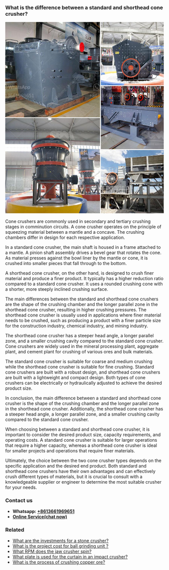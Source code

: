 <h3>What is the difference between a standard and shorthead cone crusher?</h3><img src='1701743435.jpg' alt=''><p>Cone crushers are commonly used in secondary and tertiary crushing stages in comminution circuits. A cone crusher operates on the principle of squeezing material between a mantle and a concave. The crushing chambers differ in design for each respective application.</p><p>In a standard cone crusher, the main shaft is housed in a frame attached to a mantle. A pinion shaft assembly drives a bevel gear that rotates the cone. As material presses against the bowl liner by the mantle or cone, it is crushed into smaller pieces that fall through to the bottom.</p><p>A shorthead cone crusher, on the other hand, is designed to crush finer material and produce a finer product. It typically has a higher reduction ratio compared to a standard cone crusher. It uses a rounded crushing cone with a shorter, more steeply inclined crushing surface.</p><p>The main differences between the standard and shorthead cone crushers are the shape of the crushing chamber and the longer parallel zone in the shorthead cone crusher, resulting in higher crushing pressures. The shorthead cone crusher is usually used in applications where finer material needs to be crushed, such as producing a product with a finer particle size for the construction industry, chemical industry, and mining industry.</p><p>The shorthead cone crusher has a steeper head angle, a longer parallel zone, and a smaller crushing cavity compared to the standard cone crusher. Cone crushers are widely used in the mineral processing plant, aggregate plant, and cement plant for crushing of various ores and bulk materials.</p><p>The standard cone crusher is suitable for coarse and medium crushing while the shorthead cone crusher is suitable for fine crushing. Standard cone crushers are built with a robust design, and shorthead cone crushers are built with a lightweight and compact design. Both types of cone crushers can be electrically or hydraulically adjusted to achieve the desired product size.</p><p>In conclusion, the main difference between a standard and shorthead cone crusher is the shape of the crushing chamber and the longer parallel zone in the shorthead cone crusher. Additionally, the shorthead cone crusher has a steeper head angle, a longer parallel zone, and a smaller crushing cavity compared to the standard cone crusher.</p><p>When choosing between a standard and shorthead cone crusher, it is important to consider the desired product size, capacity requirements, and operating costs. A standard cone crusher is suitable for larger operations that require a higher capacity, whereas a shorthead cone crusher is ideal for smaller projects and operations that require finer materials.</p><p>Ultimately, the choice between the two cone crusher types depends on the specific application and the desired end product. Both standard and shorthead cone crushers have their own advantages and can effectively crush different types of materials, but it is crucial to consult with a knowledgeable supplier or engineer to determine the most suitable crusher for your needs.</p><h3>Contact us</h3><ul><li><strong>Whatsapp:&nbsp;<a href="https://wa.me/8613661969651">+8613661969651</a></strong></li><li><a href="https://swt.shibang-china.com/?git&amp;zhl&amp;What is the difference between a standard and shorthead cone crusher"><strong>Online Service(chat now)</strong></a></li></ul><h3>Related</h3><ul><li><a href='What are the investments for a stone crusher.md'>What are the investments for a stone crusher?</a></li><li><a href='What is the project cost for ball grinding unit .md'>What is the project cost for ball grinding unit ?</a></li><li><a href='What RPM does the jaw crusher spin.md'>What RPM does the jaw crusher spin?</a></li><li><a href='What plate is used for the curtain in an impact crusher.md'>What plate is used for the curtain in an impact crusher?</a></li><li><a href='What is the process of crushing copper ore.md'>What is the process of crushing copper ore?</a></li></ul>